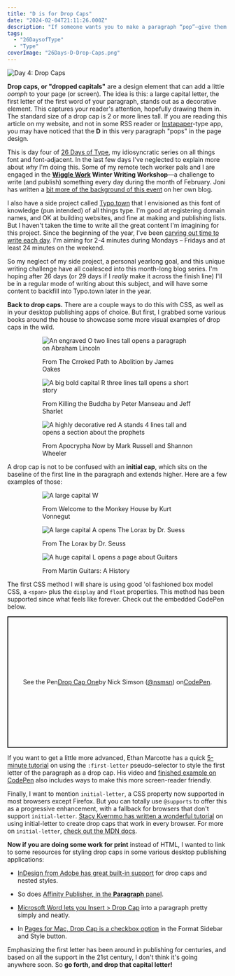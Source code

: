 ```yaml
---
title: "D is for Drop Caps"
date: "2024-02-04T21:11:26.000Z"
description: "If someone wants you to make a paragraph “pop”—give them a drop cap!"
tags: 
  - "26DaysofType"
  - "Type"
coverImage: "26Days-D-Drop-Caps.png"
---
```


![Day 4: Drop Caps](/img/post-images/26Days-D-Drop-Caps-1024x576.png)

**Drop caps, or "dropped capitals"** are a design element that can add a little _oomph_ to your page (or screen). The idea is this: a large capital letter, the first letter of the first word of your paragraph, stands out as a decorative element. This captures your reader's attention, hopefully drawing them in. The standard size of a drop cap is 2 or more lines tall. If you are reading this article on my website, and not in some RSS reader or [Instapaper](https://instapaper.com/)\-type app, you may have noticed that the **D** in this very paragraph "pops" in the page design.

This is day four of [26 Days of Type](/26-days-of-type.html), my idiosyncratic series on all things font and font-adjacent. In the last few days I've neglected to explain more about _why_ I'm doing this. Some of my remote tech worker pals and I are engaged in the **[Wiggle Work](https://wiggle.work/) Winter Writing Workshop**—a challenge to write (and publish) something every day during the month of February. Joni has written a [bit more of the background of this event](https://jonitrythall.com/breakfast-letters-take-two) on her own blog.

I also have a side project called [Typo.town](https://typo.town/) that I envisioned as this font of knowledge (pun intended) of all things type. I'm good at registering domain names, and OK at building websites, and fine at making and publishing lists. But I haven't taken the time to write all the great content I'm imagining for this project. Since the beginning of the year, I've been [carving out time to write each day](/notes/2024-01-03-building-writing-habit.html). I'm aiming for 2-4 minutes during Mondays – Fridays and at least 24 minutes on the weekend.

So my neglect of my side project, a personal yearlong goal, and this unique writing challenge have all coalesced into this month-long blog series. I'm hoping after 26 days (or 29 days if I _really_ make it across the finish line) I'll be in a regular mode of writing about this subject, and will have some content to backfill into Typo.town later in the year.

**Back to drop caps.** There are a couple ways to do this with CSS, as well as in your desktop publishing apps of choice. But first, I grabbed some various books around the house to showcase some more visual examples of drop caps in the wild.

<figure>

<figure>

![An engraved O two lines tall opens a paragraph on Abraham Lincoln](/img/post-images/IMG_3639-768x1024.jpeg)

<figcaption>

From The Crroked Path to Abolition by James Oakes

</figcaption>

</figure>

<figure>

![A big bold capital R three lines tall opens a short story](/img/post-images/IMG_3640-768x1024.jpeg)

<figcaption>

From Killing the Buddha by Peter Manseau and Jeff Sharlet

</figcaption>

</figure>

<figure>

![A highly decorative red A stands 4 lines tall and opens a section about the prophets](/img/post-images/IMG_3643-768x1024.jpeg)

<figcaption>

From Apocrypha Now by Mark Russell and Shannon Wheeler

</figcaption>

</figure>



</figure>

A drop cap is not to be confused with an **initial cap**, which sits on the baseline of the first line in the paragraph and extends higher. Here are a few examples of those:

<figure>

<figure>

![A large capital W](/img/post-images/IMG_3644-768x1024.jpeg)

<figcaption>

From Welcome to the Monkey House by Kurt Vonnegut

</figcaption>

</figure>

<figure>

![A large capital A opens The Lorax by Dr. Suess](/img/post-images/IMG_3645-768x1024.jpeg)

<figcaption>

From The Lorax by Dr. Seuss

</figcaption>

</figure>

<figure>

![A huge capital L opens a page about Guitars](/img/post-images/IMG_3646-768x1024.jpeg)

<figcaption>

From Martin Guitars: A History

</figcaption>

</figure>



</figure>

The first CSS method I will share is using good 'ol fashioned box model CSS, a `<span>` plus the `display` and `float` properties. This method has been supported since what feels like forever. Check out the embedded CodePen below.

<p class="codepen" style="height: 300px; box-sizing: border-box; display: flex; align-items: center; justify-content: center; border: 2px solid; margin: 1em 0; padding: 1em;" data-height="300" data-default-tab="html,result" data-slug-hash="ExMRYre" data-user="nsmsn">See the Pen <a href="https://codepen.io/nsmsn/pen/ExMRYre">Drop Cap One</a> by Nick Simson (<a href="https://codepen.io/nsmsn">@nsmsn</a>) on <a href="https://codepen.io">CodePen</a>.</p>

<script async src="https://cpwebassets.codepen.io/assets/embed/ei.js"></script>

If you want to get a little more advanced, Ethan Marcotte has a quick [5-minute tutorial](https://thegymnasium.com/courses/take5/creating-beautiful-and-accessible-drop-caps) on using the `:first-letter` pseudo-selector to style the first letter of the paragraph as a drop cap. His video and [finished example on CodePen](https://codepen.io/gymnasium/pen/QWjqmZg) also includes ways to make this more screen-reader friendly.

Finally, I want to mention `initial-letter`, a CSS property now supported in most browsers except Firefox. But you can totally use `@supports` to offer this as a progressive enhancement, with a fallback for browsers that don't support `initial-letter`. [Stacy Kvernmo has written a wonderful tutorial](https://www.oddbird.net/2017/01/03/initial-letter/) on using initial-letter to create drop caps that work in every browser. For more on `initial-letter`, [check out the MDN docs](https://developer.mozilla.org/en-US/docs/Web/CSS/initial-letter).

**Now if you are doing some work for print** instead of HTML, I wanted to link to some resources for styling drop caps in some various desktop publishing applications:

- [InDesign from Adobe has great built-in support](https://helpx.adobe.com/indesign/using/drop-caps-nested-styles.html) for drop caps and nested styles.

- So does [Affinity Publisher, in the **Paragraph** panel](https://affinity.help/publisher/en-US.lproj/index.html?page=pages/Text/dropcaps.html&title=Drop%20caps).

- [Microsoft Word lets you Insert > Drop Cap](https://support.microsoft.com/en-us/office/insert-a-drop-cap-817fd19f-40fe-4b73-95e8-f3c0f5e01278) into a paragraph pretty simply and neatly.

- In [Pages for Mac, Drop Cap is a checkbox option](https://support.apple.com/guide/pages/add-drop-caps-tan91b247fab/mac) in the Format Sidebar and Style button.

Emphasizing the first letter has been around in publishing for centuries, and based on all the support in the 21st century, I don't think it's going anywhere soon. So **go forth, and drop that capital letter!**
